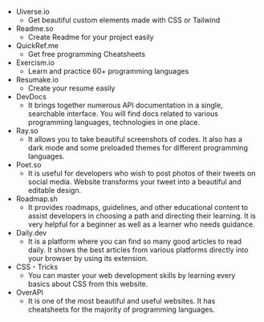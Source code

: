 - Uiverse.io
	- Get beautiful custom elements made with CSS or Tailwind
- Readme.so
	- Create Readme for your project easily
- QuickRef.me
	- Get free programming Cheatsheets
- Exercism.io
	- Learn and practice 60+ programming languages
- Resumake.io
	- Create your resume easily
- DevDocs
	- It brings together numerous API documentation in a single, searchable interface. You will find docs related to various programming languages, technologies in one place.
- Ray.so
	- It allows you to take beautiful screenshots of codes. It also has a dark mode and some preloaded themes for different programming languages.
- Poet.so
	- It is useful for developers who wish to post photos of their tweets on social media. Website transforms your tweet into a beautiful and editable design.
- Roadmap.sh
	- It provides roadmaps, guidelines, and other educational content to assist developers in choosing a path and directing their learning. It is very helpful for a beginner as well as a learner who needs guidance.
- Daily.dev
	- It is a platform where you can find so many good articles to read daily. It shows the best articles from various platforms directly into your browser by using its extension.
- CSS - Tricks
	- You can master your web development skills by learning every basics about CSS from this website.
- OverAPI
	- It is one of the most beautiful and useful websites. It has cheatsheets for the majority of programming languages.